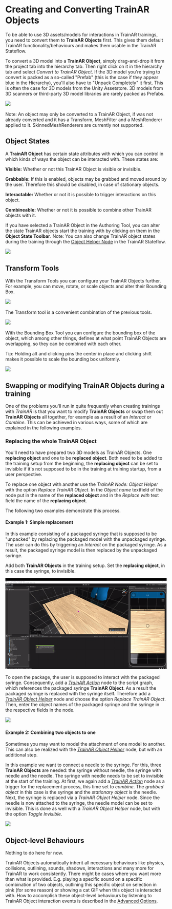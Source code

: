 # Creating and Converting TrainAR Objects

To be able to use 3D assets/models for interactions in TrainAR trainings, you need to convert them to **TrainAR Objects** first. This gives them default TrainAR functionality/behaviours and makes them usable in the TrainAR Stateflow.

To convert a 3D model into a **TrainAR Object**, simply drag-and-drop it from the project tab into the hierarchy tab. Then right click on it in the hierarchy tab and select *Convert to TrainAR Object*. If the 3D model you're trying to convert is packed as a so-called "Prefab" (this is the case if they appear blue in the Hierarchy), you'll also have to "Unpack Completely" it first. This is often the case for 3D models from the Unity Assetstore. 3D models from 3D scanners or third-party 3D model libraries are rarely packed as Prefabs.

![](../resources/CreateObject.gif)

Note: An object may only be converted to a TrainAR Object, if was not already converted and it has a Transform, MeshFilter and a MeshRenderer applied to it. SkinnedMeshRenderers are currently not supported.

## Object States

A **TrainAR Object** has certain state attributes with which you can control in which kinds of ways the object can be interacted with. These states are:

**Visible:** Whether or not this TrainAR Object is visible or invisible.

**Grabbable:** If this is enabled, objects may be grabbed and moved around by the user. Therefore this should be disabled, in case of stationary objects.

**Interactable:** Whether or not it is possible to trigger interactions on this object.

**Combineable:** Whether or not it is possible to combine other TrainAR objects with it.

If you have selected a TrainAR Object in the Authoring Tool, you can alter the state TrainAR objects start the training with by clicking on them in the **Object State Toolbar**. Note: You can also change TrainAR object states during the training through the [Object Helper Node](https://jblattgerste.github.io/TrainAR/manual/ObjectHelperNode.html) in the TrainAR Stateflow.

![](../resources/ToggleStates.gif)

## Transform Tools

With the Transform Tools you can configure your TrainAR Objects further. For example, you can move, rotate, or scale objects and alter their Bounding Box.

![](../resources/MoveRotateScale.gif)

The Transform tool is a convenient combination of the previous tools.

![](../resources/TransformTool.gif)

With the Bounding Box Tool you can configure the bounding box of the object, which among other things, defines at what point TrainAR Objects are overlapping, so they can be combined with each other.

Tip: Holding alt and clicking pins the center in place and clicking shift makes it possible to scale the bounding box uniformly.

![](../resources/BoundingBox.gif)

## Swapping or modifying TrainAR Objects during a training

One of the problems you'll run in quite frequently when creating trainings with *TrainAR* is that you want to modify **TrainAR Objects** or swap them out **TrainAR Objects** all together, for example as a result of an *Interact* or *Combine*. This can be achieved in various ways, some of which are explained in the following examples.

### Replacing the whole TrainAR Object
You'll need to have prepared two 3D models as TrainAR Objects. One **replacing object** and one to be **replaced object**. Both need to be added to the training setup from the beginning, the **replacing object** can be set to invisible if it's not supposed to be in the training at training startup, from a user perspective.

To replace one object with another use the *TrainAR Node: Object Helper* with the option *Replace TrainAR Object*. In the *Object name* textfield of the node put in the name of the **replaced object** and in the *Replace with* text field the name of the **replacing object**.

The following two examples demonstrate this process.

#### Example 1: Simple replacement
In this example consisting of a packaged syringe that is supposed to be "unpacked" by replacing the packaged model with the unpackaged syringe. The user can do this by triggering an *Interact* on the packaged syringe. As a result, the packaged syringe model is then replaced by the unpackaged syringe.

Add both **TrainAR Objects** in the training setup. Set the **replacing object**, in this case the syringe, to invisible.

![](../resources/SwapTrainArObjects_AddObjects.gif)

To open the package, the user is supposed to interact with the packaged syringe. Consequently, add a [*TrainAR Action*](../manuals/ActionNodes.md) node to the script graph, which references the packaged syringe **TrainAR Object**. As a result the packaged syringe is replaced with the syringe itself. Therefore add a [*TrainAR Object Helper*](../manuals/ObjectHelperNode.md) node and choose the option *Replace TrainAR Object*. Then, enter the object names of the packaged syringe and the syringe in the respective fields in the node.

![](../resources/SwapTrainArObjects_SwapStateflow.gif)

#### Example 2: Combining two objects to one
Sometimes you may want to model the attachment of one model to another. This can also be realized with the [*TrainAR Object Helper*](../manuals/ObjectHelperNode.md) node, but with an additional step.

In this example we want to connect a needle to the syringe. For this, three **TrainAR Objects** are needed: the syringe without needle, the syringe with needle and the needle. The syringe with needle needs to be set to invisible at the start of the training. At first, we again add a [*TrainAR Action*](../manuals/ActionNodes.md) node as a trigger for the replacement process, this time set to *combine*. The *grabbed object* in this case is the syringe and the *stationary object* is the needle. Next, the syringe is replaced via a *TrainAR Object Helper* node. Since the needle is now attached to the syringe, the needle model can be set to invisible. This is done as well with a *TrainAR Object Helper* node, but with the option *Toggle Invisible*.

![](../resources/SwapTrainArObjects_SwapAndToggleInvisibleStateflow.gif)


## Object-level Behaviours

Nothing to do here for now. 

TrainAR Objects automatically inherit all necessary behaviours like physics, collisions, outlining, sounds, shadows, interactions and many more for TrainAR to work consistently. There might be cases where you want more than what is provided. E.g. playing a specific sound on a specific combination of two objects, outlining this specific object on selection in pink (for some reason) or showing a cat GIF when this object is interacted with. How to accomplish these object-level behaviours by listening to TrainAR Object interaction events is described in the [Advanced Options](https://jblattgerste.github.io/TrainAR/manual/NoVisualScripting.html#switching-to-the-default-unity-editor).
